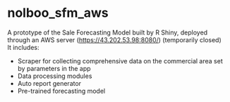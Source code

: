 # nolboo_sfm_aws
A prototype of the Sale Forecasting Model built by R Shiny, deployed through an AWS server (https://43.202.53.98:8080/) (temporarily closed) </br>
It includes: 
- Scraper for collecting comprehensive data on the commercial area set by parameters in the app
- Data processing modules
- Auto report generator
- Pre-trained forecasting model
   
